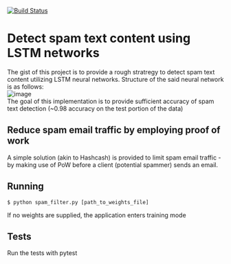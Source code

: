 [![Build Status](https://travis-ci.com/lumbytyci/spam-filter.svg?token=WdpMwCGqAwoKjkVtHZ3y&branch=master)](https://travis-ci.com/lumbytyci/spam-filter)

# Detect spam text content using LSTM networks
The gist of this project is to provide a rough stratregy to detect spam text content utilizing LSTM neural networks.
Structure of the said neural network is as follows:<br />
![image](https://user-images.githubusercontent.com/17204788/127767338-e27617a3-c009-4ec6-9854-6b517b85fa96.png)<br />
The goal of this implementation is to provide sufficient accuracy of spam text detection (~0.98 accuracy on the test portion of the data) 

## Reduce spam email traffic by employing proof of work
A simple solution (akin to Hashcash) is provided to limit spam email traffic - by making use of PoW before a client (potential spammer) sends an email.<br />

## Running
```
$ python spam_filter.py [path_to_weights_file]
```
If no weights are supplied, the application enters training mode

## Tests
Run the tests with pytest
